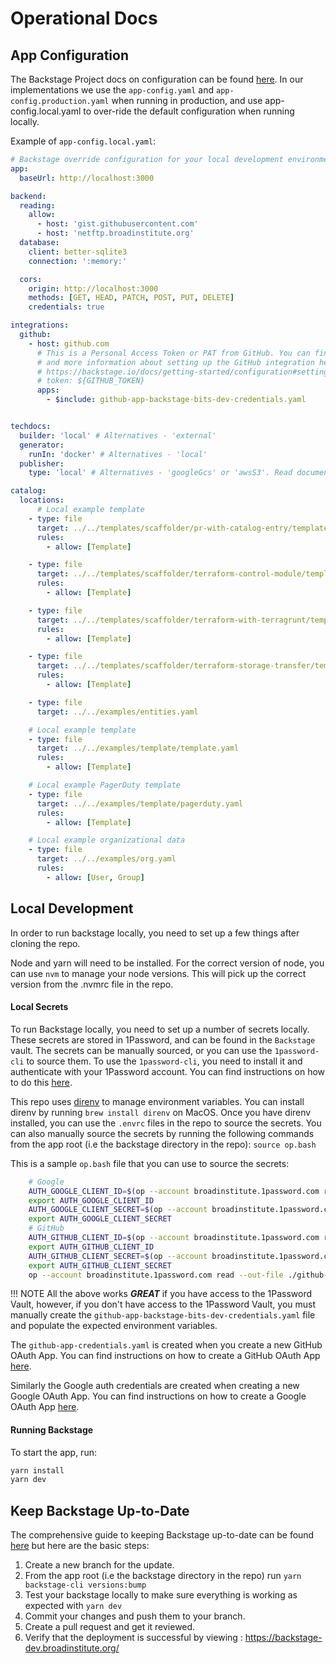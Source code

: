 # Operational Docs

## App Configuration

The Backstage Project docs on configuration can be found [here](https://backstage.io/docs/conf/). In our implementations we use the `app-config.yaml` and `app-config.production.yaml` when running in production, and use app-config.local.yaml to over-ride the default configuration when running locally.

Example of `app-config.local.yaml`:

```yaml
# Backstage override configuration for your local development environment
app:
  baseUrl: http://localhost:3000

backend:
  reading:
    allow:
      - host: 'gist.githubusercontent.com'
      - host: 'netftp.broadinstitute.org'
  database:
    client: better-sqlite3
    connection: ':memory:'

  cors:
    origin: http://localhost:3000
    methods: [GET, HEAD, PATCH, POST, PUT, DELETE]
    credentials: true

integrations:
  github:
    - host: github.com
      # This is a Personal Access Token or PAT from GitHub. You can find out how to generate this token,
      # and more information about setting up the GitHub integration here:
      # https://backstage.io/docs/getting-started/configuration#setting-up-a-github-integration
      # token: ${GITHUB_TOKEN}
      apps:
        - $include: github-app-backstage-bits-dev-credentials.yaml


techdocs:
  builder: 'local' # Alternatives - 'external'
  generator:
    runIn: 'docker' # Alternatives - 'local'
  publisher:
    type: 'local' # Alternatives - 'googleGcs' or 'awsS3'. Read documentation for using alternatives.

catalog:
  locations:
      # Local example template
    - type: file
      target: ../../templates/scaffolder/pr-with-catalog-entry/template.yaml
      rules:
        - allow: [Template]

    - type: file
      target: ../../templates/scaffolder/terraform-control-module/template.yaml
      rules:
        - allow: [Template]

    - type: file
      target: ../../templates/scaffolder/terraform-with-terragrunt/template.yaml
      rules:
        - allow: [Template]

    - type: file
      target: ../../templates/scaffolder/terraform-storage-transfer/template.yaml
      rules:
        - allow: [Template]

    - type: file
      target: ../../examples/entities.yaml

    # Local example template
    - type: file
      target: ../../examples/template/template.yaml
      rules:
        - allow: [Template]

    # Local example PagerDuty template
    - type: file
      target: ../../examples/template/pagerduty.yaml
      rules:
        - allow: [Template]

    # Local example organizational data
    - type: file
      target: ../../examples/org.yaml
      rules:
        - allow: [User, Group]

```


## Local Development

In order to run backstage locally, you need to set up a few things after cloning the repo.

Node and yarn will need to be installed. For the correct version of node, you can use `nvm` to manage your node versions. This will pick up the correct version from the .nvmrc file in the repo.


#### Local Secrets

To run Backstage locally, you need to set up a number of secrets locally. These secrets are stored in 1Password, and can be found in the `Backstage` vault. The secrets can be manually sourced, or you can use the `1password-cli` to source them. To use the `1password-cli`, you need to install it and authenticate with your 1Password account. You can find instructions on how to do this [here](https://support.1password.com/command-line-getting-started/).

This repo uses [direnv](https://direnv.net/) to manage environment variables. You can install direnv by running `brew install direnv` on MacOS. Once you have direnv installed, you can use the `.envrc` files in the repo to source the secrets. You can also manually source the secrets by running the following commands from the app root (i.e the backstage directory in the repo): `source op.bash`

This is a sample `op.bash` file that you can use to source the secrets:

```Bash
    # Google
    AUTH_GOOGLE_CLIENT_ID=$(op --account broadinstitute.1password.com read "op://BITS - Backstage/OAuth 2.0 Client ID - Dev/client_id")
    export AUTH_GOOGLE_CLIENT_ID
    AUTH_GOOGLE_CLIENT_SECRET=$(op --account broadinstitute.1password.com read "op://BITS - Backstage/OAuth 2.0 Client ID - Dev/client_secret")
    export AUTH_GOOGLE_CLIENT_SECRET
    # GitHub
    AUTH_GITHUB_CLIENT_ID=$(op --account broadinstitute.1password.com read "op://BITS - Backstage/auth-github-client-id-dev/credential")
    export AUTH_GITHUB_CLIENT_ID
    AUTH_GITHUB_CLIENT_SECRET=$(op --account broadinstitute.1password.com read "op://BITS - Backstage/auth-github-client-secret-dev/credential")
    export AUTH_GITHUB_CLIENT_SECRET
    op --account broadinstitute.1password.com read --out-file ./github-app-backstage-bits-dev-credentials.yaml "op://BITS - Backstage/github-app-backstage-bits-dev-credentials/github-app-backstage-bits-dev-credentials.yaml"
```

!!! NOTE
All the above works ***GREAT*** if you have access to the 1Password Vault, however, if you don't have access to the 1Password Vault, you must manually create the `github-app-backstage-bits-dev-credentials.yaml` file and populate the expected environment variables.

The `github-app-credentials.yaml` is created when you create a new GitHub OAuth App. You can find instructions on how to create a GitHub OAuth App [here](https://backstage.io/docs/getting-started/config/authentication).

Similarly the Google auth credentials are created when creating a new Google OAuth App. You can find instructions on how to create a Google OAuth App [here](https://backstage.io/docs/auth/google/provider#create-oauth-credentials).

#### Running Backstage

To start the app, run:

```sh
yarn install
yarn dev
```

## Keep Backstage Up-to-Date

The comprehensive guide to keeping Backstage up-to-date can be found [here](https://backstage.io/docs/getting-started/keeping-backstage-updated/) but here are the basic steps:

1. Create a new branch for the update.
1. From the app root (i.e the backstage directory in the repo) run `yarn backstage-cli versions:bump`
1. Test your backstage locally to make sure everything is working as expected with `yarn dev`
1. Commit your changes and push them to your branch.
1. Create a pull request and get it reviewed.
1. Verify that the deployment is successful by viewing : https://backstage-dev.broadinstitute.org/
